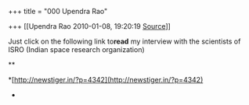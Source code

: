 +++
title = "000 Upendra Rao"

+++
[[Upendra Rao	2010-01-08, 19:20:19 [Source](https://groups.google.com/g/bvparishat/c/7s1hzSheLV8)]]



Just click on the following link to**read** my interview with the scientists of ISRO (Indian space research organization)

**

*[http://newstiger.in/?p=4342](http://newstiger.in/?p=4342)  
  
*



  

